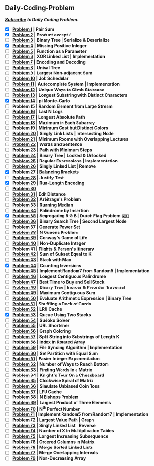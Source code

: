 ## Daily-Coding-Problem
***[Subscribe]( https://www.dailycodingproblem.com/) to Daily Coding Problem.***

- [x] **[Problem 1](https://github.com/theInvincible/Daily-Coding-Problem/blob/master/Problems/Problem%201.md) | Pair Sum**
- [x] **[Problem 2](https://github.com/theInvincible/Daily-Coding-Problem/blob/master/Problems/Problem%202.md) | Product except** ***i***  
- [ ] **[Problem 3](https://github.com/theInvincible/Daily-Coding-Problem/blob/master/Problems/Problem%203.md) | Binary Tree | Serialize & Deserialize**  
- [x] **[Problem 4](https://github.com/theInvincible/Daily-Coding-Problem/blob/master/Problems/Problem%204.md) | Missing Positive Integer**  
- [ ] **[Problem 5](https://github.com/theInvincible/Daily-Coding-Problem/blob/master/Problems/Problem%205.md) | Function as a Parameter**
- [ ] **[Problem 6](https://github.com/theInvincible/Daily-Coding-Problem/blob/master/Problems/Problem%206.md) | XOR Linked List | Implementation**
- [ ] **[Problem 7](https://github.com/theInvincible/Daily-Coding-Problem/blob/master/Problems/Problem%207.md) | Encoding and Decoding**
- [ ] **[Problem 8](https://github.com/theInvincible/Daily-Coding-Problem/blob/master/Problems/Problem%208.md) | Unival Tree**
- [ ] **[Problem 9](https://github.com/theInvincible/Daily-Coding-Problem/blob/master/Problems/Problem%209.md) | Largest Non-adjacent Sum**
- [ ] **[Problem 10](https://github.com/theInvincible/Daily-Coding-Problem/blob/master/Problems/Problem%2010.md) | Job Schedular**
- [ ] **[Problem 11](https://github.com/theInvincible/Daily-Coding-Problem/blob/master/Problems/Problem%2011.md) | Autocomplete System | Implementation**
- [ ] **[Problem 12](https://github.com/theInvincible/Daily-Coding-Problem/blob/master/Problems/Problem%2012.md) | Unique Ways to Climb Staircase**
- [ ] **[Problem 13](https://github.com/theInvincible/Daily-Coding-Problem/blob/master/Problems/Problem%2013.md) | Longest Substring with Distinct Characters**
- [x] **[Problem 14](https://github.com/theInvincible/Daily-Coding-Problem/blob/master/Problems/Problem%2014.md) | pi Monte-Carlo**
- [ ] **[Problem 15](https://github.com/theInvincible/Daily-Coding-Problem/blob/master/Problems/Problem%2015.md) | Random Element from Large Stream**
- [ ] **[Problem 16](https://github.com/theInvincible/Daily-Coding-Problem/blob/master/Problems/Problem%2016.md) | Last N Logs**
- [ ] **[Problem 17](https://github.com/theInvincible/Daily-Coding-Problem/blob/master/Problems/Problem%2017.md) | Longest Absolute Path**
- [ ] **[Problem 18](https://github.com/theInvincible/Daily-Coding-Problem/blob/master/Problems/Problem%2018.md) | Maximum in Each Subarray**
- [ ] **[Problem 19](https://github.com/theInvincible/Daily-Coding-Problem/blob/master/Problems/Problem%2019.md) | Minimum Cost but Distinct Colors**
- [ ] **[Problem 20](https://github.com/theInvincible/Daily-Coding-Problem/blob/master/Problems/Problem%2020.md) | Singly Link Lists | Intersecting Node**
- [ ] **[Problem 21](https://github.com/theInvincible/Daily-Coding-Problem/blob/master/Problems/Problem%2021.md) | Minimum Rooms with Overlapping Lectures**
- [ ] **[Problem 22](https://github.com/theInvincible/Daily-Coding-Problem/blob/master/Problems/Problem%2022.md) | Words and Sentence**
- [ ] **[Problem 23](https://github.com/theInvincible/Daily-Coding-Problem/blob/master/Problems/Problem%2023.md) | Path with Minimum Steps**
- [ ] **[Problem 24](https://github.com/theInvincible/Daily-Coding-Problem/blob/master/Problems/Problem%2024.md) | Binary Tree | Locked & Unlocked**
- [ ] **[Problem 25](https://github.com/theInvincible/Daily-Coding-Problem/blob/master/Problems/Problem%2025.md) | Regular Expressions | Implementation**
- [ ] **[Problem 26](https://github.com/theInvincible/Daily-Coding-Problem/blob/master/Problems/Problem%2026.md) | Singly Linked List | Remove**
- [x] **[Problem 27](https://github.com/theInvincible/Daily-Coding-Problem/blob/master/Problems/Problem%2027.md) | Balancing Brackets**
- [ ] **[Problem 28](https://github.com/theInvincible/Daily-Coding-Problem/blob/master/Problems/Problem%2028.md) | Justify Text**
- [x] **[Problem 29](https://github.com/theInvincible/Daily-Coding-Problem/blob/master/Problems/Problem%2029.md) | Run-Length Encoding**
- [ ] **[Problem 30](https://github.com/theInvincible/Daily-Coding-Problem/blob/master/Problems/Problem%2030.md)**
- [ ] **[Problem 31](https://github.com/theInvincible/Daily-Coding-Problem/blob/master/Problems/Problem%2031.md) | Edit Distance**
- [ ] **[Problem 32](https://github.com/theInvincible/Daily-Coding-Problem/blob/master/Problems/Problem%2032.md) | Arbitrage's Problem**
- [ ] **[Problem 33](https://github.com/theInvincible/Daily-Coding-Problem/blob/master/Problems/Problem%2033.md) | Running Median**
- [ ] **[Problem 34](https://github.com/theInvincible/Daily-Coding-Problem/blob/master/Problems/Problem%2034.md) | Palindrome by Insertion**
- [x] **[Problem 35](https://github.com/theInvincible/Daily-Coding-Problem/blob/master/Problems/Problem%2035.md) | Segregating R G B | Dutch Flag Problem :netherlands:**
- [ ] **[Problem 36](https://github.com/theInvincible/Daily-Coding-Problem/blob/master/Problems/Problem%2036.md) | Binary Search Tree | Second Largest Node**
- [ ] **[Problem 37](https://github.com/theInvincible/Daily-Coding-Problem/blob/master/Problems/Problem%2037.md) | Generate Power Set**
- [ ] **[Problem 38](https://github.com/theInvincible/Daily-Coding-Problem/blob/master/Problems/Problem%2038.md) | N Queens Problem**
- [ ] **[Problem 39](https://github.com/theInvincible/Daily-Coding-Problem/blob/master/Problems/Problem%2039.md) | Conway's Game of Life**
- [ ] **[Problem 40](https://github.com/theInvincible/Daily-Coding-Problem/blob/master/Problems/Problem%2040.md) | Non-Duplicate Integer**
- [ ] **[Problem 41](https://github.com/theInvincible/Daily-Coding-Problem/blob/master/Problems/Problem%2041.md) | Flights & Person's Itinerary**
- [ ] **[Problem 42](https://github.com/theInvincible/Daily-Coding-Problem/blob/master/Problems/Problem%2042.md) | Sum of Subset Equal to K**
- [ ] **[Problem 43](https://github.com/theInvincible/Daily-Coding-Problem/blob/master/Problems/Problem%2043.md) | Stack with Max**
- [x] **[Problem 44](https://github.com/theInvincible/Daily-Coding-Problem/blob/master/Problems/Problem%2044.md) | Counting Inversions**
- [ ] **[Problem 45](https://github.com/theInvincible/Daily-Coding-Problem/blob/master/Problems/Problem%2045.md) | Implement Random7 from Random5 | Implementation**
- [ ] **[Problem 46](https://github.com/theInvincible/Daily-Coding-Problem/blob/master/Problems/Problem%2046.md) | Longest Contiguous Palindrome**
- [ ] **[Problem 47](https://github.com/theInvincible/Daily-Coding-Problem/blob/master/Problems/Problem%2047.md) | Best Time to Buy and Sell Stock**
- [ ] **[Problem 48](https://github.com/theInvincible/Daily-Coding-Problem/blob/master/Problems/Problem%2048.md) | Binary Tree | Inorder & Preorder Traversal**
- [ ] **[Problem 49](https://github.com/theInvincible/Daily-Coding-Problem/blob/master/Problems/Problem%2049.md) | Maximum Contiguous Sum**
- [ ] **[Problem 50](https://github.com/theInvincible/Daily-Coding-Problem/blob/master/Problems/Problem%2050.md) | Evaluate Arithmetic Expression | Binary Tree**
- [ ] **[Problem 51](https://github.com/theInvincible/Daily-Coding-Problem/blob/master/Problems/Problem%2051.md) | Shuffling a Deck of Cards**
- [ ] **[Problem 52](https://github.com/theInvincible/Daily-Coding-Problem/blob/master/Problems/Problem%2052.md) | LRU Cache**
- [x] **[Problem 53](https://github.com/theInvincible/Daily-Coding-Problem/blob/master/Problems/Problem%2053.md) | Queue Using Two Stacks**
- [ ] **[Problem 54](https://github.com/theInvincible/Daily-Coding-Problem/blob/master/Problems/Problem%2054.md) | Sudoku Solver**
- [ ] **[Problem 55](https://github.com/theInvincible/Daily-Coding-Problem/blob/master/Problems/Problem%2055.md) | URL Shortener**
- [ ] **[Problem 56](https://github.com/theInvincible/Daily-Coding-Problem/blob/master/Problems/Problem%2056.md) | Graph Coloring**
- [ ] **[Problem 57](https://github.com/theInvincible/Daily-Coding-Problem/blob/master/Problems/Problem%2057.md) | Split String into Substrings of Length K**
- [ ] **[Problem 58](https://github.com/theInvincible/Daily-Coding-Problem/blob/master/Problems/Problem%2058.md) | Index in Rotated Array**
- [ ] **[Problem 59](https://github.com/theInvincible/Daily-Coding-Problem/blob/master/Problems/Problem%2059.md) | File Syncing Algorithm | Implementation**
- [ ] **[Problem 60](https://github.com/theInvincible/Daily-Coding-Problem/blob/master/Problems/Problem%2060.md) | Set Partition with Equal Sum**
- [ ] **[Problem 61](https://github.com/theInvincible/Daily-Coding-Problem/blob/master/Problems/Problem%2061.md) | Faster Integer Exponentiation**
- [ ] **[Problem 62](https://github.com/theInvincible/Daily-Coding-Problem/blob/master/Problems/Problem%2062.md) | Number of Ways to Reach Bottom**
- [ ] **[Problem 63](https://github.com/theInvincible/Daily-Coding-Problem/blob/master/Problems/Problem%2063.md) | Finding Words In a Matrix**
- [ ] **[Problem 64](https://github.com/theInvincible/Daily-Coding-Problem/blob/master/Problems/Problem%2064.md) | Knight's Tour On a Chessboard**
- [ ] **[Problem 65](https://github.com/theInvincible/Daily-Coding-Problem/blob/master/Problems/Problem%2065.md) | Clockwise Spiral of Matrix**
- [ ] **[Problem 66](https://github.com/theInvincible/Daily-Coding-Problem/blob/master/Problems/Problem%2066.md) | Simulate Unbiased Coin Toss**
- [ ] **[Problem 67](https://github.com/theInvincible/Daily-Coding-Problem/blob/master/Problems/Problem%2067.md) | LFU Cache**
- [ ] **[Problem 68](https://github.com/theInvincible/Daily-Coding-Problem/blob/master/Problems/Problem%2068.md) | N Bishops Problem**
- [ ] **[Problem 69](https://github.com/theInvincible/Daily-Coding-Problem/blob/master/Problems/Problem%2069.md) | Largest Product of Three Elements**
- [ ] **[Problem 70](https://github.com/theInvincible/Daily-Coding-Problem/blob/master/Problems/Problem%2070.md) | N<sup>th</sup> Perfect Number**
- [ ] **[Problem 71](https://github.com/theInvincible/Daily-Coding-Problem/blob/master/Problems/Problem%2071.md) | Implement Random5 from Random7 | Implementation**
- [ ] **[Problem 72](https://github.com/theInvincible/Daily-Coding-Problem/blob/master/Problems/Problem%2072.md) | Largest Value Path | Graph**
- [ ] **[Problem 73](https://github.com/theInvincible/Daily-Coding-Problem/blob/master/Problems/Problem%2073.md) | Singly Linked List | Reverse**
- [ ] **[Problem 74](https://github.com/theInvincible/Daily-Coding-Problem/blob/master/Problems/Problem%2074.md) | Number of X in Multiplication Tables**
- [ ] **[Problem 75](https://github.com/theInvincible/Daily-Coding-Problem/blob/master/Problems/Problem%2075.md) | Longest Increasing Subsequence**
- [ ] **[Problem 76](https://github.com/theInvincible/Daily-Coding-Problem/blob/master/Problems/Problem%2076.md) | Ordered Columns in Matrix**
- [ ] **[Problem 78](https://github.com/theInvincible/Daily-Coding-Problem/blob/master/Problems/Problem%2078.md) | Merge Sorted Linked Lists**
- [ ] **[Problem 77](https://github.com/theInvincible/Daily-Coding-Problem/blob/master/Problems/Problem%2077.md) | Merge Overlapping Intervals**
- [ ] **[Problem 79](https://github.com/theInvincible/Daily-Coding-Problem/blob/master/Problems/Problem%2079.md) | Non-Decreasing Array**

